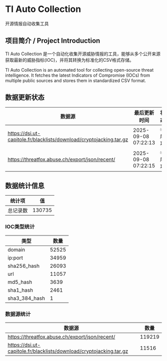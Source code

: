 # TI Auto Collection

 开源情报自动收集工具

## 项目简介 / Project Introduction

TI Auto Collection 是一个自动化收集开源威胁情报的工具，能够从多个公开来源获取最新的威胁指标(IOC)，并将其转换为标准化的CSV格式存储。

TI Auto Collection is an automated tool for collecting open-source threat intelligence. It fetches the latest Indicators of Compromise (IOCs) from multiple public sources and stores them in standardized CSV format.

## 数据更新状态

| 数据源 | 最后更新时间 | 状态 |
|--------|------------|------|
| https://dsi.ut-capitole.fr/blacklists/download/cryptojacking.tar.gz | 2025-09-08 07:22:13 | ✅ 成功 |
| https://threatfox.abuse.ch/export/json/recent/ | 2025-09-08 07:22:15 | ✅ 成功 |




































































































































































## 数据统计信息

| 统计项 | 值 |
|--------|----|
| 总记录数 | 130735 |

### IOC类型统计

| 类型 | 数量 |
|------|------|
| domain | 52525 |
| ip:port | 34959 |
| sha256_hash | 26093 |
| url | 11057 |
| md5_hash | 3639 |
| sha1_hash | 2461 |
| sha3_384_hash | 1 |

### 数据源统计

| 数据源 | 数量 |
|--------|------|
| https://threatfox.abuse.ch/export/json/recent/ | 119219 |
| https://dsi.ut-capitole.fr/blacklists/download/cryptojacking.tar.gz | 11516 |
